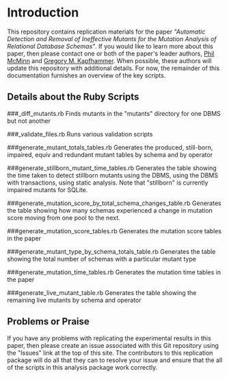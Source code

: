 # Introduction

This repository contains replication materials for the paper *"Automatic
Detection and Removal of Ineffective Mutants for the Mutation Analysis of
Relational Database Schemas"*. If you would like to learn more about this paper,
then please contact one or both of the paper's leader authors, [Phil
McMinn](http://mcminn.io/) and [Gregory M.
Kapfhammer](http://www.cs.allegheny.edu/sites/gkapfham/). When possible, these
authors will update this repository with additional details. For now, the
remainder of this documentation furnishes an overview of the key scripts.

## Details about the Ruby Scripts

###_diff_mutants.rb
Finds mutants in the "mutants" directory for one DBMS but not another

###_validate_files.rb
Runs various validation scripts

###generate_mutant_totals_tables.rb
Generates the produced, still-born, impaired, equiv and redundant mutant tables by schema and by operator

###generate_stillborn_mutant_time_tables.rb
Generates the table showing the time taken to detect stillborn mutants using the DBMS, using the DBMS with transactions, using static analysis. Note that "stillborn" is currently impaired mutants for SQLite.

###generate_mutation_score_by_total_schema_changes_table.rb
Generates the table showing how many schemas experienced a change in mutation score moving from one pool to the next.

###generate_mutation_score_tables.rb
Generates the mutation score tables in the paper

###generate_mutant_type_by_schema_totals_table.rb
Generates the table showing the total number of schemas with a particular mutant type

###generate_mutation_time_tables.rb
Generates the mutation time tables in the paper

###generate_live_mutant_table.rb
Generates the table showing the remaining live mutants by schema and operator

## Problems or Praise

If you have any problems with replicating the experimental results in this
paper, then please create an issue associated with this Git repository using the
"Issues" link at the top of this site. The contributors to this replication
package will do all that they can to resolve your issue and ensure that the
all of the scripts in this analysis package work correctly.
